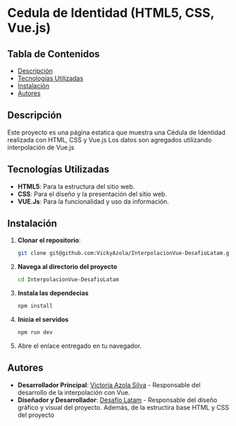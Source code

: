 # Cedula de Identidad (HTML5, CSS, Vue.js)

## Tabla de Contenidos

- [Descripción](#descripción)
- [Tecnologías Utilizadas](#tecnologías-utilizadas)
- [Instalación](#instalación)
- [Autores](#autores)

## Descripción

Este proyecto es una página estatica que muestra una Cédula de Identidad realizada con HTML, CSS y Vue.js
Los datos son agregados utilizando interpolación de Vue.js

## Tecnologías Utilizadas

- **HTML5**: Para la estructura del sitio web.
- **CSS**: Para el diseño y la presentación del sitio web.
- **VUE.Js**: Para la funcionalidad y uso da información.

## Instalación

1. **Clonar el repositorio**:
    ```bash
    git clone git@github.com:VickyAzola/InterpolacionVue-DesafioLatam.git
    ```
2. **Navega al directorio del proyecto**
    ```bash
    cd InterpolacionVue-DesafioLatam
    ```
3. **Instala las dependecias**
    ```bash
    npm install
    ```
4. **Inicia el servidos**
    ```bash
    npm run dev
    ```
5. Abre el enlace entregado en tu navegador.
   
## Autores

- **Desarrollador Principal**: [Victoria Azola Silva](https://github.com/VickyAzola) - Responsable del desarrollo de la interpolación con Vue.
- **Diseñador y Desarrollador**: [Desafío Latam](https://desafiolatam.com/admision/?utm_term=desafio%20latam&utm_campaign=Brand&utm_source=adwords&utm_medium=ppc&hsa_acc=1239562006&hsa_cam=16998643182&hsa_grp=136655824715&hsa_ad=596057942540&hsa_src=g&hsa_tgt=kwd-340546658839&hsa_kw=desafio%20latam&hsa_mt=b&hsa_net=adwords&hsa_ver=3&gad_source=1&gclid=CjwKCAjwvvmzBhA2EiwAtHVrbzEJGJPqUuTuFDuNIFtSh4eKqGXcLXmCO9u12vwlU553fGXV93Q5zxoCGmEQAvD_BwE) - Responsable del diseño gráfico y visual del proyecto. Además, de la estructira base HTML y CSS del proyecto
